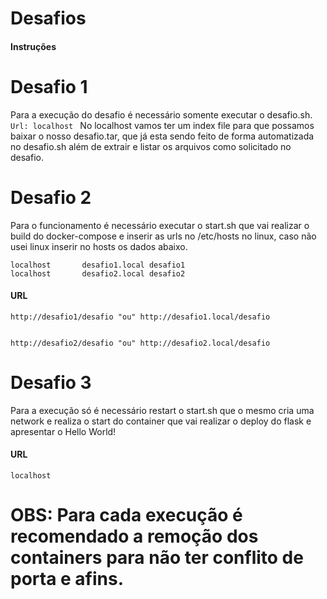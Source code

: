 # Desafios

#### Instruções

# Desafio 1 #

Para a execução do desafio é necessário somente executar o desafio.sh.
```Url: localhost ```
No localhost vamos ter um index file para que possamos baixar o nosso desafio.tar, que já esta sendo feito de forma automatizada no desafio.sh além de extrair e listar os arquivos como solicitado no desafio.


# Desafio 2 #

Para o funcionamento é necessário executar o start.sh que vai realizar o build do docker-compose e inserir as urls no /etc/hosts no linux, caso não usei linux inserir no hosts os dados abaixo.

```
localhost       desafio1.local desafio1
localhost       desafio2.local desafio2
```

#### URL 
```
http://desafio1/desafio "ou" http://desafio1.local/desafio


http://desafio2/desafio "ou" http://desafio2.local/desafio

``` 
# Desafio 3 #

Para a execução só é necessário restart o start.sh que o mesmo cria uma network e realiza o start do container que vai realizar o deploy do flask e apresentar o Hello World!

#### URL
```localhost ```

# OBS: Para cada execução é recomendado a remoção dos containers para não ter conflito de porta e afins.


